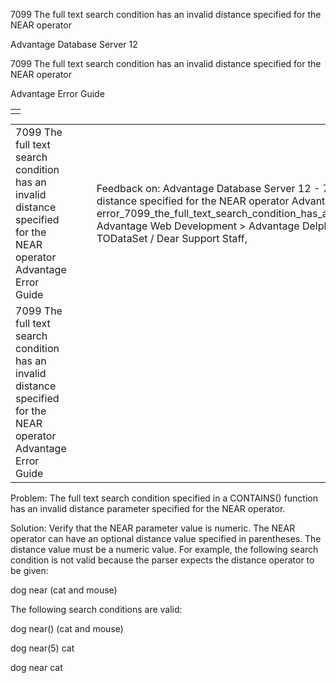 7099 The full text search condition has an invalid distance specified for the NEAR operator




Advantage Database Server 12  

7099 The full text search condition has an invalid distance specified for the NEAR operator

Advantage Error Guide

|  |
| --- |
|  |

|  |  |  |  |  |
| --- | --- | --- | --- | --- |
| 7099 The full text search condition has an invalid distance specified for the NEAR operator  Advantage Error Guide |  |  | Feedback on: Advantage Database Server 12 - 7099 The full text search condition has an invalid distance specified for the NEAR operator Advantage Error Guide error\_7099\_the\_full\_text\_search\_condition\_has\_an\_invalid\_distance\_specified\_for\_the\_near\_operator Advantage Web Development > Advantage Delphi OData Client > Delphi OData Components > TODataSet / Dear Support Staff, |  |
| 7099 The full text search condition has an invalid distance specified for the NEAR operator  Advantage Error Guide |  |  |  |  |

Problem: The full text search condition specified in a CONTAINS() function has an invalid distance parameter specified for the NEAR operator.

Solution: Verify that the NEAR parameter value is numeric. The NEAR operator can have an optional distance value specified in parentheses. The distance value must be a numeric value. For example, the following search condition is not valid because the parser expects the distance operator to be given:

dog near (cat and mouse)

The following search conditions are valid:

dog near() (cat and mouse)

dog near(5) cat

dog near cat